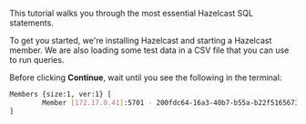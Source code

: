 This tutorial walks you through the most essential Hazelcast SQL statements.

To get you started, we're installing Hazelcast and starting a Hazelcast member. We are also loading some test data in a CSV file that you can use to run queries.

Before clicking **Continue**, wait until you see the following in the terminal:

```bash
Members {size:1, ver:1} [
        Member [172.17.0.41]:5701 - 200fdc64-16a3-40b7-b55a-b22f51656730 this
]
```